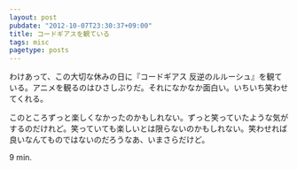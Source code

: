 ```yaml
---
layout: post
pubdate: "2012-10-07T23:30:37+09:00"
title: コードギアスを観ている
tags: misc
pagetype: posts
---
```

わけあって、この大切な休みの日に『コードギアス 反逆のルルーシュ』を観ている。アニメを観るのはひさしぶりだ。それになかなか面白い。いちいち笑わせてくれる。

このところずっと楽しくなかったのかもしれない。ずっと笑っていたような気がするのだけれど。笑っていても楽しいとは限らないのかもしれない。笑わせれば良いなんてものではないのだろうなあ、いまさらだけど。

9 min.
